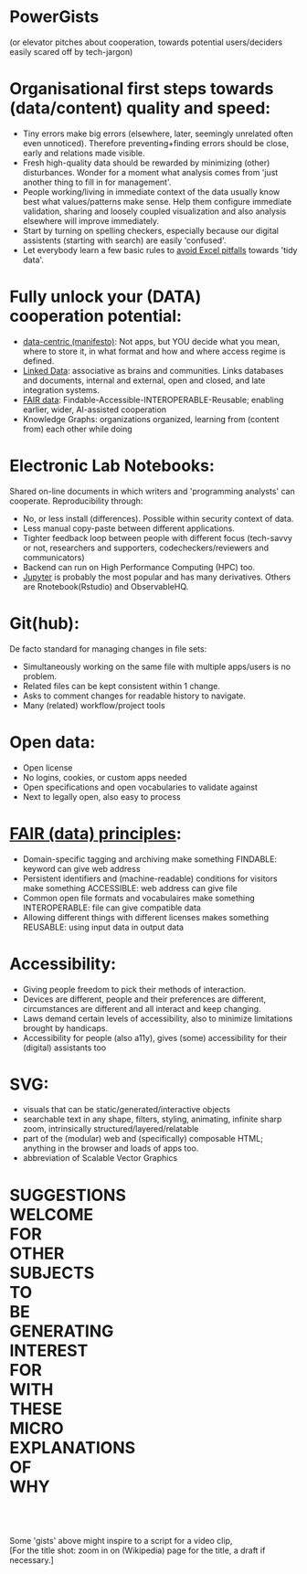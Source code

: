 # PowerGists
(or elevator pitches about cooperation, towards potential users/deciders easily scared off by tech-jargon)

Organisational first steps towards (data/content) quality and speed:
====================================================================
- Tiny errors make big errors (elsewhere, later, seemingly unrelated often even unnoticed). Therefore preventing+finding errors should be close, early and relations made visible.
- Fresh high-quality data should be rewarded by minimizing (other) disturbances. Wonder for a moment what analysis comes from 'just another thing to fill in for management'.
- People working/living in immediate context of the data usually know best what values/patterns make sense. Help them configure immediate validation, sharing and loosely coupled visualization and also analysis elsewhere will improve immediately.
- Start by turning on spelling checkers, especially because our digital assistents (starting with search) are easily 'confused'.
- Let everybody learn a few basic rules to [avoid Excel pitfalls](https://github.com/steltenpower/avoid-Excel-pitfalls) towards 'tidy data'.

Fully unlock your (DATA) cooperation potential:
===============================================
- [data-centric (manifesto)](http://datacentricmanifesto.org/): Not apps, but YOU decide what you mean, where to store it, in what format and how and where access regime is defined.
- [Linked Data](https://en.wikipedia.org/wiki/Linked_data): associative as brains and communities. Links databases and documents, internal and external, open and closed, and late integration systems.
- [FAIR data](#fair-data-principles): Findable-Accessible-INTEROPERABLE-Reusable; enabling earlier, wider, AI-assisted cooperation
- Knowledge Graphs: organizations organized, learning from (content from) each other while doing

Electronic Lab Notebooks:
=========================
Shared on-line documents in which writers and 'programming analysts' can cooperate. Reproducibility through:
- No, or less install (differences). Possible within security context of data.
- Less manual copy-paste between different applications. 
- Tighter feedback loop between people with different focus (tech-savvy or not, researchers and supporters, codecheckers/reviewers and communicators)
- Backend can run on High Performance Computing (HPC) too.
- [Jupyter](https://www.youtube.com/watch?v=eJDxcR1V7Qg) is probably the most popular and has many derivatives. Others are Rnotebook(Rstudio) and ObservableHQ.

Git(hub):
=========
De facto standard for managing changes in file sets:
- Simultaneously working on the same file with multiple apps/users is no problem.
- Related files can be kept consistent within 1 change.
- Asks to comment changes for readable history to navigate.
- Many (related) workflow/project tools

Open data:
==========
- Open license
- No logins, cookies, or custom apps needed
- Open specifications and open vocabularies to validate against
- Next to legally open, also easy to process

[FAIR (data) principles](https://www.go-fair.org/fair-principles/):
======================
- Domain-specific tagging and archiving make something FINDABLE: keyword can give web address
- Persistent identifiers and (machine-readable) conditions for visitors make something ACCESSIBLE: web address can give file
- Common open file formats and vocabulaires make something INTEROPERABLE: file can give compatible data
- Allowing different things with different licenses makes something REUSABLE: using input data in output data

Accessibility:
==============
- Giving people freedom to pick their methods of interaction.
- Devices are different, people and their preferences are different, circumstances are different and all interact and keep changing.
- Laws demand certain levels of accessibility, also to minimize limitations brought by handicaps.
- Accessibility for people (also a11y), gives (some) accessibility for their (digital) assistants too

SVG:
====
- visuals that can be static/generated/interactive objects
- searchable text in any shape, filters, styling, animating, infinite sharp zoom, intrinsically structured/layered/relatable
- part of the (modular) web and (specifically) composable HTML; anything in the browser and loads of apps too.
- abbreviation of Scalable Vector Graphics

SUGGESTIONS<br>
WELCOME<br>
FOR<br>
OTHER<br>
SUBJECTS<br>
TO<br>
BE<br>
GENERATING<br>
INTEREST<br>
FOR<br>
WITH<br>
THESE<br>
MICRO<br>
EXPLANATIONS<br>
OF<br>
WHY<br>
========



<br><br><br>
Some 'gists' above might inspire to a script for a video clip,<br>
[For the title shot: zoom in on (Wikipedia) page for the title, a draft if necessary.]
